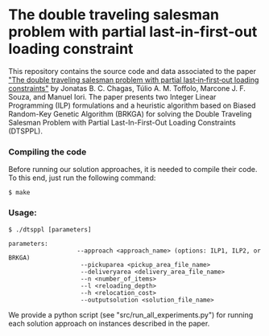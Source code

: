 # The double traveling salesman problem with partial last‐in‐first‐out loading constraint

This repository contains the source code and data associated to the paper ["The double traveling salesman problem with partial last‐in‐first‐out loading constraints"](https://doi.org/10.1111/itor.12876) by Jonatas B. C. Chagas, Túlio A. M. Toffolo,  Marcone J. F. Souza, and Manuel Iori. The paper presents two Integer Linear Programming (ILP) formulations and a heuristic algorithm based on Biased Random-Key Genetic Algorithm (BRKGA) for solving the Double Traveling Salesman Problem with Partial Last-In-First-Out Loading Constraints (DTSPPL).

### Compiling the code

Before running our solution approaches, it is needed to compile their code. To this end, just run the following command:

```console
$ make
```

### Usage:

```console
$ ./dtsppl [parameters]

parameters:
                   --approach <approach_name> (options: ILP1, ILP2, or BRKGA)
                    --pickuparea <pickup_area_file_name> 
                    --deliveryarea <delivery_area_file_name> 
                    --n <number_of_items> 
                    --l <reloading_depth> 
                    --h <relocation_cost> 
                    --outputsolution <solution_file_name>
```
We provide a python script (see "src/run_all_experiments.py") for running each solution approach on instances described in the paper.
